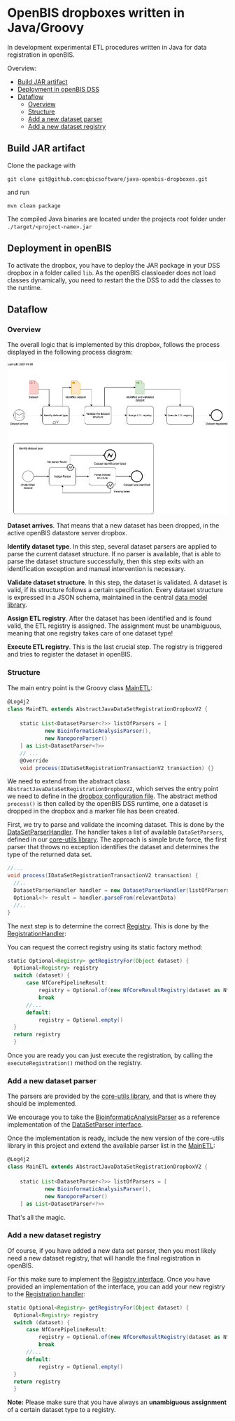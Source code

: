 # OpenBIS dropboxes written in Java/Groovy
In development experimental ETL procedures written in Java for data registration in openBIS.

Overview:

- [Build JAR artifact](#build-jar-artifact)
- [Deployment in openBIS DSS](#deployment-in-openbis-dss)
- [Dataflow](#dataflow)
    * [Overview](#overview)
    * [Structure](#structure)
    * [Add a new dataset parser](#add-a-new-dataset-parser)
    * [Add a new dataset registry](#add-a-new-dataset-registry)

## Build JAR artifact

Clone the package with 

```
git clone git@github.com:qbicsoftware/java-openbis-dropboxes.git
```

and run 

```
mvn clean package
```

The compiled Java binaries are located under the projects root folder under `./target/<project-name>.jar`

## Deployment in openBIS

To activate the dropbox, you have to deploy the JAR package in your DSS dropbox in a folder called `lib`. As the openBIS classloader does not load classes dynamically, you need to restart the the DSS to add the classes to the runtime.

## Dataflow 

### Overview
The overall logic that is implemented by this dropbox, follows the process displayed in the following
process diagram:

![Dataset Registration Process](./docs/Dataset_Registration_Process.png)

**Dataset arrives**. That means that a new dataset has been dropped, in the active openBIS datastore server dropbox.

**Identify dataset type**. In this step, several dataset parsers are applied to parse the current dataset structure. If no parser is available, that is able to parse the dataset structure successfully,
then this step exits with an identification exception and manual intervention is necessary.

**Validate dataset structure**. In this step, the dataset is validated. A dataset is valid, if its structure follows a certain specification. Every dataset structure
is expressed in a JSON schema, maintained in the central [data model library](https://github.com/qbicsoftware/data-model-lib). 

**Assign ETL registry**. After the dataset has been identified and is found valid, the ETL registry is assigned. The assignment must be unambiguous, 
meaning that one registry takes care of one dataset type!

**Execute ETL registry**. This is the last crucial step. The registry is triggered and tries to register
the dataset in openBIS.

### Structure

The main entry point is the Groovy class [MainETL](src/main/groovy/life/qbic/registration/MainETL.groovy):

```groovy
@Log4j2
class MainETL extends AbstractJavaDataSetRegistrationDropboxV2 {

    static List<DatasetParser<?>> listOfParsers = [
            new BioinformaticAnalysisParser(),
            new NanoporeParser()
    ] as List<DatasetParser<?>>
    // ...
    @Override
    void process(IDataSetRegistrationTransactionV2 transaction) {}
```

We need to extend from the abstract class `AbstractJavaDataSetRegistrationDropboxV2`, which serves the entry
point we need to define in the [dropbox configuration file](). The abstract method ``process()`` is then called
by the openBIS DSS runtime, one a dataset is dropped in the dropbox and a marker file has been created.

First, we try to parse and validate the incoming dataset. This is done by the 
[DataSetParserHandler](src/main/groovy/life/qbic/registration/handler/DatasetParserHandler.groovy).
The handler takes a list of available `DataSetParsers`, defined in our [core-utils library](https://github.com/qbicsoftware/core-utils-lib/blob/master/src/main/groovy/life/qbic/datasets/parsers/DatasetParser.groovy).
The approach is simple brute force, the first parser that throws no exception identifies the dataset and
determines the type of the returned data set.

```groovy
//...
void process(IDataSetRegistrationTransactionV2 transaction) {
  //..  
  DatasetParserHandler handler = new DatasetParserHandler(listOfParsers)
  Optional<?> result = handler.parseFrom(relevantData)
  //..
}
```

The next step is to determine the correct [Registry](src/main/groovy/life/qbic/registration/handler/Registry.groovy). This
is done by the [RegistrationHandler](src/main/groovy/life/qbic/registration/handler/RegistrationHandler.groovy):

You can request the correct registry using its static factory method:

```groovy
static Optional<Registry> getRegistryFor(Object dataset) {
  Optional<Registry> registry
  switch (dataset) {
      case NfCorePipelineResult:
          registry = Optional.of(new NfCoreResultRegistry(dataset as NfCorePipelineResult))
          break
      //...
      default:
          registry = Optional.empty()
  }
  return registry
  }
```

Once you are ready you can just execute the registration, by calling the ``executeRegistration()`` method
on the registry. 

### Add a new dataset parser

The parsers are provided by the [core-utils library](https://github.com/qbicsoftware/core-utils-lib), and that is where they should be implemented.

We encourage you to take the [BioinformaticAnalysisParser](https://github.com/qbicsoftware/core-utils-lib/blob/master/src/main/groovy/life/qbic/utils/BioinformaticAnalysisParser.groovy)
as a reference implementation of the [DataSetParser interface](https://github.com/qbicsoftware/core-utils-lib/blob/master/src/main/groovy/life/qbic/utils/BioinformaticAnalysisParser.groovy).

Once the implementation is ready, include the new version of the core-utils library in this project and
extend the available parser list in the [MainETL](src/main/groovy/life/qbic/registration/MainETL.groovy):

```groovy
@Log4j2
class MainETL extends AbstractJavaDataSetRegistrationDropboxV2 {

    static List<DatasetParser<?>> listOfParsers = [
            new BioinformaticAnalysisParser(),
            new NanoporeParser()
    ] as List<DatasetParser<?>>
```

That's all the magic.

### Add a new dataset registry

Of course, if you have added a new data set parser, then you most likely need a new dataset
registry, that will handle the final registration in openBIS.

For this make sure to implement the [Registry interface](src/main/groovy/life/qbic/registration/handler/Registry.groovy). Once you have provided an implementation
of the interface, you can add your new registry to the [Registration handler](src/main/groovy/life/qbic/registration/handler/RegistrationHandler.groovy):

```groovy
static Optional<Registry> getRegistryFor(Object dataset) {
  Optional<Registry> registry
  switch (dataset) {
      case NfCorePipelineResult:
          registry = Optional.of(new NfCoreResultRegistry(dataset as NfCorePipelineResult))
          break
      //...
      default:
          registry = Optional.empty()
  }
  return registry
  }
```
**Note:** Please make sure that you have always an **unambiguous assignment** of a certain dataset type to a registry. 
